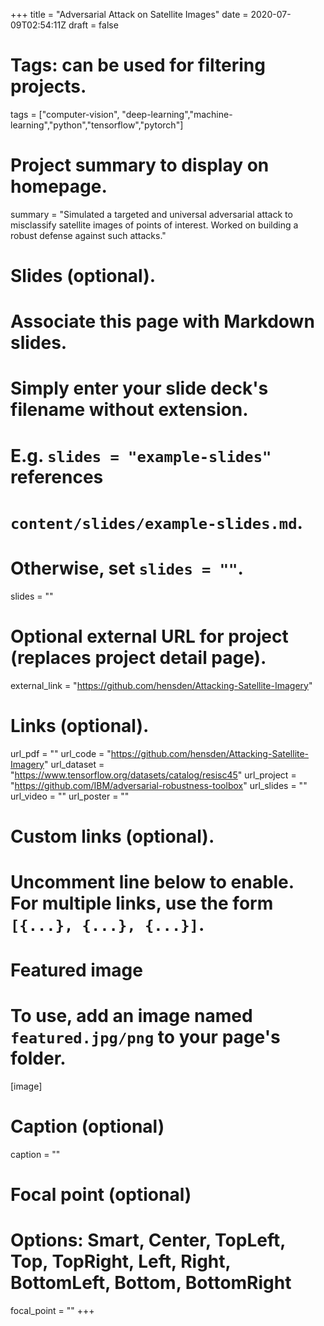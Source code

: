 +++
title = "Adversarial Attack on Satellite Images"
date = 2020-07-09T02:54:11Z
draft = false

# Tags: can be used for filtering projects.

tags = ["computer-vision", "deep-learning","machine-learning","python","tensorflow","pytorch"]

# Project summary to display on homepage.
summary = "Simulated a targeted and universal adversarial attack to misclassify satellite images of points of interest. Worked on building a robust defense against such attacks." 
# Slides (optional).
#   Associate this page with Markdown slides.
#   Simply enter your slide deck's filename without extension.
#   E.g. `slides = "example-slides"` references 
#   `content/slides/example-slides.md`.
#   Otherwise, set `slides = ""`.
slides = ""

# Optional external URL for project (replaces project detail page).
external_link = "https://github.com/hensden/Attacking-Satellite-Imagery"

# Links (optional).
url_pdf = ""
url_code = "https://github.com/hensden/Attacking-Satellite-Imagery"
url_dataset = "https://www.tensorflow.org/datasets/catalog/resisc45"
url_project = "https://github.com/IBM/adversarial-robustness-toolbox"
url_slides = ""
url_video = ""
url_poster = ""

# Custom links (optional).
#   Uncomment line below to enable. For multiple links, use the form `[{...}, {...}, {...}]`.

# Featured image
# To use, add an image named `featured.jpg/png` to your page's folder. 
[image]
  # Caption (optional)
  caption = ""

  # Focal point (optional)
  # Options: Smart, Center, TopLeft, Top, TopRight, Left, Right, BottomLeft, Bottom, BottomRight
  focal_point = ""
+++
